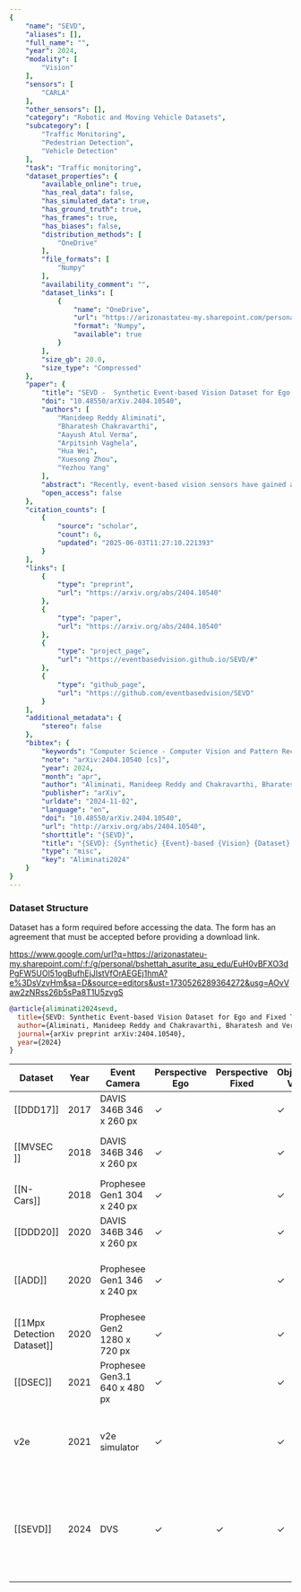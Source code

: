```yaml
---
{
    "name": "SEVD",
    "aliases": [],
    "full_name": "",
    "year": 2024,
    "modality": [
        "Vision"
    ],
    "sensors": [
        "CARLA"
    ],
    "other_sensors": [],
    "category": "Robotic and Moving Vehicle Datasets",
    "subcategory": [
        "Traffic Monitoring",
        "Pedestrian Detection",
        "Vehicle Detection"
    ],
    "task": "Traffic monitoring",
    "dataset_properties": {
        "available_online": true,
        "has_real_data": false,
        "has_simulated_data": true,
        "has_ground_truth": true,
        "has_frames": true,
        "has_biases": false,
        "distribution_methods": [
            "OneDrive"
        ],
        "file_formats": [
            "Numpy"
        ],
        "availability_comment": "",
        "dataset_links": [
            {
                "name": "OneDrive",
                "url": "https://arizonastateu-my.sharepoint.com/personal/bshettah_asurite_asu_edu/_layouts/15/onedrive.aspx?id=%2Fpersonal%2Fbshettah%5Fasurite%5Fasu%5Fedu%2FDocuments%2FSEVD&ga=1",
                "format": "Numpy",
                "available": true
            }
        ],
        "size_gb": 20.0,
        "size_type": "Compressed"
    },
    "paper": {
        "title": "SEVD -  Synthetic Event-based Vision Dataset for Ego and Fixed Traffic Perception",
        "doi": "10.48550/arXiv.2404.10540",
        "authors": [
            "Manideep Reddy Aliminati",
            "Bharatesh Chakravarthi",
            "Aayush Atul Verma",
            "Arpitsinh Vaghela",
            "Hua Wei",
            "Xuesong Zhou",
            "Yezhou Yang"
        ],
        "abstract": "Recently, event-based vision sensors have gained attention for autonomous driving applications, as conventional RGB cameras face limitations in handling challenging dynamic conditions. However, the availability of real-world and synthetic event-based vision datasets remains limited. In response to this gap, we present SEVD, a first-of-its-kind multi-view ego, and fixed perception synthetic event-based dataset using multiple dynamic vision sensors within the CARLA simulator. Data sequences are recorded across diverse lighting (noon, nighttime, twilight) and weather conditions (clear, cloudy, wet, rainy, foggy) with domain shifts (discrete and continuous). SEVD spans urban, suburban, rural, and highway scenes featuring various classes of objects (car, truck, van, bicycle, motorcycle, and pedestrian). Alongside event data, SEVD includes RGB imagery, depth maps, optical flow, semantic, and instance segmentation, facilitating a comprehensive understanding of the scene. Furthermore, we evaluate the dataset using state-of-the-art event-based (RED, RVT) and frame-based (YOLOv8) methods for traffic participant detection tasks and provide baseline benchmarks for assessment. Additionally, we conduct experiments to assess the synthetic event-based dataset's generalization capabilities. The dataset is available at this https URL",
        "open_access": false
    },
    "citation_counts": [
        {
            "source": "scholar",
            "count": 6,
            "updated": "2025-06-03T11:27:10.221393"
        }
    ],
    "links": [
        {
            "type": "preprint",
            "url": "https://arxiv.org/abs/2404.10540"
        },
        {
            "type": "paper",
            "url": "https://arxiv.org/abs/2404.10540"
        },
        {
            "type": "project_page",
            "url": "https://eventbasedvision.github.io/SEVD/#"
        },
        {
            "type": "github_page",
            "url": "https://github.com/eventbasedvision/SEVD"
        }
    ],
    "additional_metadata": {
        "stereo": false
    },
    "bibtex": {
        "keywords": "Computer Science - Computer Vision and Pattern Recognition, Computer Science - Machine Learning",
        "note": "arXiv:2404.10540 [cs]",
        "year": 2024,
        "month": "apr",
        "author": "Aliminati, Manideep Reddy and Chakravarthi, Bharatesh and Verma, Aayush Atul and Vaghela, Arpitsinh and Wei, Hua and Zhou, Xuesong and Yang, Yezhou",
        "publisher": "arXiv",
        "urldate": "2024-11-02",
        "language": "en",
        "doi": "10.48550/arXiv.2404.10540",
        "url": "http://arxiv.org/abs/2404.10540",
        "shorttitle": "{SEVD}",
        "title": "{SEVD}: {Synthetic} {Event}-based {Vision} {Dataset} for {Ego} and {Fixed} {Traffic} {Perception}",
        "type": "misc",
        "key": "Aliminati2024"
    }
}
---
```


### Dataset Structure

Dataset has a form required before accessing the data. The form has an agreement that must be accepted before providing a download link.

https://www.google.com/url?q=https://arizonastateu-my.sharepoint.com/:f:/g/personal/bshettah_asurite_asu_edu/EuH0vBFXO3dPgFW5UOl51ogBufhEjJIstVfOrAEGEj1hmA?e%3DsVzvHm&sa=D&source=editors&ust=1730526289364272&usg=AOvVaw2zNRss26b5sPa8T1U5zvgS

```bibtex
@article{aliminati2024sevd,
  title={SEVD: Synthetic Event-based Vision Dataset for Ego and Fixed Traffic Perception},
  author={Aliminati, Manideep Reddy and Chakravarthi, Bharatesh and Verma, Aayush Atul and Vaghela, Arpitsinh and Wei, Hua and Zhou, Xuesong and Yang, Yezhou},
  journal={arXiv preprint arXiv:2404.10540},
  year={2024}
}
```

| Dataset                      | Year | Event Camera                  | Perspective Ego | Perspective Fixed | Objects VH | Objects Ped | Objects MM | Light DY | Light NT | Light TW | Weather CLR | Weather CDY | Weather RNY | Weather FGY | Multi-view                                               | Other Sensors                                      | Scene                                                | Other Information                                    |
| ---------------------------- | ---- | ----------------------------- | --------------- | ----------------- | ---------- | ----------- | ---------- | -------- | -------- | -------- | ----------- | ----------- | ----------- | ----------- | -------------------------------------------------------- | -------------------------------------------------- | ---------------------------------------------------- | ---------------------------------------------------- |
| \[[DDD17]\]                  | 2017 | DAVIS 346B 346 x 260 px       | ✓               |                   | ✓          |             |            | ✓        | ✓        | ✓        |             |             | ✓           |             |                                                          | RGB                                                | Freeway, Highway, City                               | 12 hr, HDF5 format                                   |
| \[[MVSEC ]\]                 | 2018 | DAVIS 346B 346 x 260 px       | ✓               |                   | ✓          |             |            | ✓        |          |          |             |             |             |             | ✓ (2 event cameras used)                                 | RGB, VLP-16 Lidar, GPS                             | Indoor, Outdoor                                      | ~ 1 hr, rosbag format                                |
| \[[N-Cars]\]                 | 2018 | Prophesee Gen1 304 x 240 px   | ✓               |                   | ✓          |             |            |          |          |          |             |             |             |             |                                                          | -                                                  | Urban                                                | 1.2 hr, DAT format                                   |
| \[[DDD20]\]                  | 2020 | DAVIS 346B 346 x 260 px       | ✓               |                   | ✓          |             |            | ✓        | ✓        | ✓        |             |             |             |             |                                                          | RGB                                                | Highway, Urban                                       | 30 hr, HDF5 format                                   |
| \[[ADD]\]                    | 2020 | Prophesee Gen1 346 x 240 px   | ✓               |                   | ✓          | ✓           | ✓          | ✓        |          |          |             |             |             |             |                                                          | RGB                                                | City, Highway, Suburban, Countryside                 | 10 hr, DAT format 255K bounding boxes                |
| \[[1Mpx Detection Dataset]\] | 2020 | Prophesee Gen2 1280 x 720 px  | ✓               |                   | ✓          | ✓           | ✓          | ✓        |          |          |             |             |             |             |                                                          | RGB                                                | City, Highway, Suburban, Countryside                 | 14 hr, DAT format 25M bounding boxes                 |
| \[[DSEC]\]                   | 2021 | Prophesee Gen3.1 640 x 480 px | ✓               |                   | ✓          |             |            | ✓        | ✓        |          |             |             |             |             |                                                          | RGB, Lidar, GNSS                                   | City                                                 | ~ 1 hr                                               |
| v2e                          | 2021 | v2e simulator                 | ✓               |                   | ✓          |             |            | ✓        |          |          |             |             |             |             |                                                          | -                                                  | Indoor, Outdoor                                      | Frame-based from MVSEC converted to the event stream |
| \[[SEVD]\]                   | 2024 | DVS                           | ✓               | ✓                 | ✓          | ✓           | ✓          | ✓        | ✓        | ✓        | ✓           | ✓           | ✓           | ✓           | ✓ (6 Ego and 4 Fixed event cameras used with a 360° FoV) | RGB, Depth, Optical, Semantic, Instance, GNSS, IMU | Urban, Highway, Suburban, Countryside, Intersections | 58 hr, npz format, 9M bounding boxes                 |
